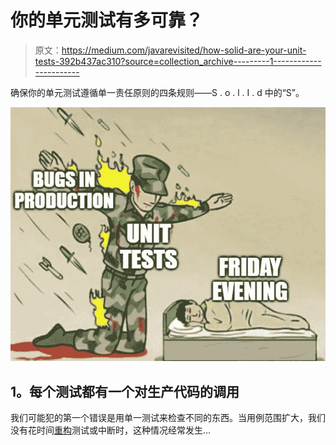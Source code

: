 # 你的单元测试有多可靠？

> 原文：<https://medium.com/javarevisited/how-solid-are-your-unit-tests-392b437ac310?source=collection_archive---------1----------------------->

确保你的单元测试遵循单一责任原则的四条规则——S . o . l . I . d 中的“S”。

[![](img/6ebebc06565745215cd86f1d6eb5abc9.png)](https://javarevisited.blogspot.com/2017/01/Top-10-excuses-programmers-gives-to-avoid-unit-testing.html)

## **1。每个测试都有一个对生产代码**的调用

我们可能犯的第一个错误是用单一测试来检查不同的东西。当用例范围扩大，我们没有花时间[重构](/javarevisited/7-best-courses-to-learn-refactoring-and-clean-coding-in-java-47bea3c67006)测试或中断时，这种情况经常发生…